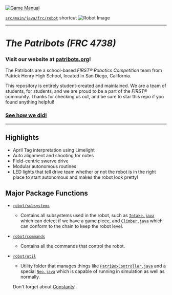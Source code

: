 [![Game Manual](https://soflofrc.firstinflorida.org/wp-content/uploads/sites/23/2023/09/FIRST-IN-SHOW_CRESCENDO_FRC_SocialHQPDP_FB_Cover-1.png)](https://firstfrc.blob.core.windows.net/frc2024/Manual/2024GameManual.pdf)

[`src/main/java/frc/robot`](src/main/java/frc/robot) shortcut
![Robot Image](images/robot.gif)
____

# _**The Patribots (FRC 4738)**_
### Visit our website at [patribots.org](https://www.patribots.org)!

The Patribots are a school-based _FIRST&reg; Robotics Competition_ team from Patrick Henry High School, located in San Diego, California. 


This repository is entirely student-created and maintained.
We are a team of students, for students, and we are proud to be a part of the _FIRST&reg;_ community.
Thanks for checking us out, and be sure to star this repo if you found anything helpful!

### [See how we did!](https://www.statbotics.io/team/4738)


___

## Highlights
  - April Tag interpretation using Limelight
  - Auto alignment and shooting for notes
  - Field-centric swerve drive
  - Modular autonomous routines
  - LED lights that tell drive team whether or not the robot is in the right place to start autonomous and makes the robot look pretty!

## Major Package Functions
  - [`robot/subsystems`](src/main/java/frc/robot/subsystems)
    - Contains all subsystems used in the robot, such as [`Intake.java`](src/main/java/frc/robot/subsystems/Intake.java) which can detect if we have a game piece, and [`Climber.java`](src/main/java/frc/robot/subsystems/Climber.java) which can conform to the chain to keep the robot level.

   - [`robot/commands`](src/main/java/frc/robot/commands)
     -  Contains all the commands that control the robot.
 
  - [`robot/util`](src/main/java/frc/robot/util)

    - Utility folder that manages things like [`PatriBoxController.java`](src/main/java/frc/robot/util/PatriBoxController.java) and a special [`Neo.java`](src/main/java/frc/robot/util/Neo.java) which is capable of running in simulation as well as normally.
    
    Don't forget about [Constants](src/main/java/frc/robot/util/Constants.java)!

